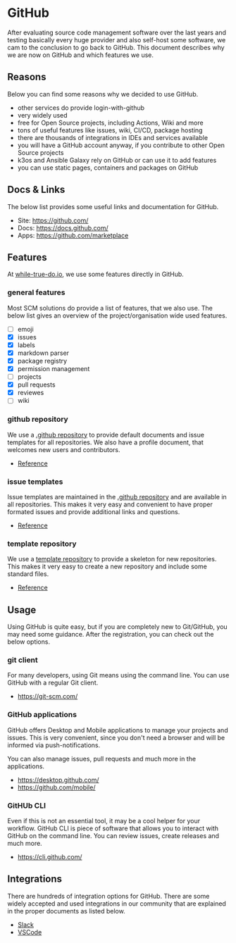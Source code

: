 # GitHub

After evaluating source code management software over the last years and testing
basically every huge provider and also self-host some software, we cam to the
conclusion to go back to GitHub. This document describes why we are now on
GitHub and which features we use.

## Reasons

Below you can find some reasons why we decided to use GitHub.

- other services do provide login-with-github
- very widely used
- free for Open Source projects, including Actions, Wiki and more
- tons of useful features like issues, wiki, CI/CD, package hosting
- there are thousands of integrations in IDEs and services available
- you will have a GitHub account anyway, if you contribute to other Open Source
  projects
- k3os and Ansible Galaxy rely on GitHub or can use it to add features
- you can use static pages, containers and packages on GitHub

## Docs & Links

The below list provides some useful links and documentation for GitHub.

- Site: <https://github.com/>
- Docs: <https://docs.github.com/>
- Apps: <https://github.com/marketplace>

## Features

At [while-true-do.io](https://while-true-do.io), we use some features directly
in GitHub.

### general features

Most SCM solutions do provide a list of features, that we also use. The below
list gives an overview of the project/organisation wide used features.

- [ ] emoji
- [x] issues
- [x] labels
- [x] markdown parser
- [x] package registry
- [x] permission management
- [ ] projects
- [x] pull requests
- [x] reviewes
- [ ] wiki

### github repository

We use a [.github repository](https://github.com/whiletruedoio/.github) to
provide default documents and issue templates for all repositories. We also have
a profile document, that welcomes new users and contributors.

- [Reference](https://docs.github.com/en/communities/setting-up-your-project-for-healthy-contributions/creating-a-default-community-health-file)

### issue templates

Issue templates are maintained in the
[.github repository](https://github.com/whiletruedoio/.github)
and are available in all repositories. This makes it very easy and convenient
to have proper formated issues and provide additional links and questions.

- [Reference](https://docs.github.com/en/communities/using-templates-to-encourage-useful-issues-and-pull-requests)

### template repository

We use a [template repository](https://github.com/whiletruedoio/template) to
provide a skeleton for new repositories. This makes it very easy to create a new
repository and include some standard files.

- [Reference](https://docs.github.com/en/repositories/creating-and-managing-repositories/creating-a-template-repository)

## Usage

Using GitHub is quite easy, but if you are completely new to Git/GitHub, you may
need some guidance. After the registration, you can check out the below options.

### git client

For many developers, using Git means using the command line. You can use GitHub
with a regular Git client.

- <https://git-scm.com/>

### GitHub applications

GitHub offers Desktop and Mobile applications to manage your projects and issues.
This is very convenient, since you don't need a browser and will be informed via
push-notifications.

You can also manage issues, pull requests and much more in the applications.

- <https://desktop.github.com/>
- <https://github.com/mobile/>

### GitHUb CLI

Even if this is not an essential tool, it may be a cool helper for your
workflow. GitHub CLI is piece of software that allows you to interact with
GitHub on the command line. You can review issues, create releases and much
more.

- <https://cli.github.com/>

## Integrations

There are hundreds of integration options for GitHub. There are some widely
accepted and used integrations in our community that are explained in the proper
documents as listed below.

- [Slack](./SLACK.md)
- [VSCode](./VSCODE.md)
